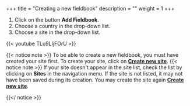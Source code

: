 +++
title = "Creating a new fieldbook"
description = ""
weight = 1
+++
	
1. Click on the button **Add Fieldbook**.
2. Choose a country in the drop-down list.
3. Choose a site in the drop-down list.

{{< youtube TLu9LIjFOrU >}}

{{< notice note >}}
To be able to create a new fieldbook, you must have created your site first. To create your site, click on <a href="https://agrofims.github.io/helpdocs/creatingasite/site/" target="_blank"> **Create new site**</a>.
{{< notice note >}}
If your site doesn't appear in the site list, check the list by clicking on **Sites** in the navigation menu.
If the site is not listed, it may not have been saved during its creation. You may create the site again <a href="https://agrofims.github.io/helpdocs/creatingasite/site/" target="_blank"> **Create new site**</a>.

 {{</ notice >}}
